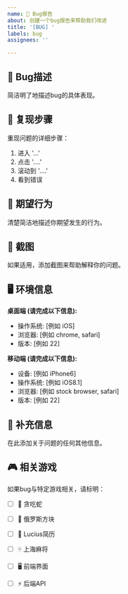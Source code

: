 ```yaml
---
name: 🐛 Bug报告
about: 创建一个bug报告来帮助我们改进
title: '[BUG] '
labels: bug
assignees: ''

---
```


## 🐛 Bug描述
简洁明了地描述bug的具体表现。

## 🔄 复现步骤
重现问题的详细步骤：

1. 进入 '...'
2. 点击 '....'
3. 滚动到 '....'
4. 看到错误

## 🎯 期望行为
清楚简洁地描述你期望发生的行为。

## 📸 截图
如果适用，添加截图来帮助解释你的问题。

## 🖥️ 环境信息
**桌面端 (请完成以下信息):**
 - 操作系统: [例如 iOS]
 - 浏览器: [例如 chrome, safari]
 - 版本: [例如 22]

**移动端 (请完成以下信息):**
 - 设备: [例如 iPhone6]
 - 操作系统: [例如 iOS8.1]
 - 浏览器: [例如 stock browser, safari]
 - 版本: [例如 22]

## 📝 补充信息
在此添加关于问题的任何其他信息。

## 🎮 相关游戏
如果bug与特定游戏相关，请标明：
- [ ] 🐍 贪吃蛇
- [ ] 🧩 俄罗斯方块
- [ ] 🚀 Lucius简历
- [ ] 🀄 上海麻将
- [ ] 🖥️ 前端界面
- [ ] ⚡ 后端API

